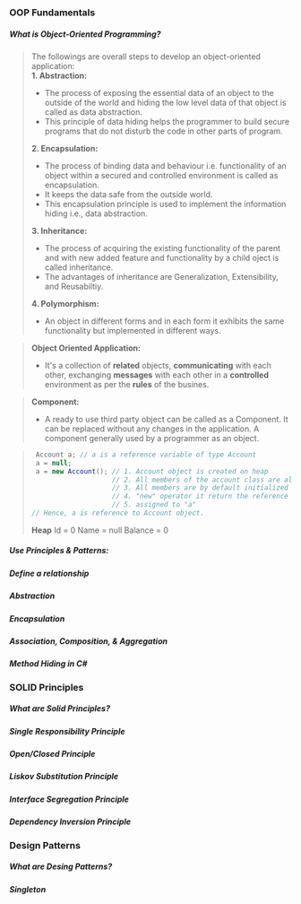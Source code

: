 ### OOP Fundamentals   
##### What is Object-Oriented Programming?  
> The followings are overall steps to develop an object-oriented application:   
> **1. Abstraction:** 
> - The process of exposing the essential data of an object to the outside of the world and hiding the low level data of that object is called as data abstraction. 
> - This principle of data hiding helps the programmer to build secure programs that do not disturb the code in other parts of program.
> 
> **2. Encapsulation:**  
> - The process of binding data and behaviour i.e. functionality of an object within a secured and controlled environment is called as encapsulation.
> - It keeps the data safe from the outside world.
> - This encapsulation principle is used to implement the information hiding i.e., data abstraction.
> 
> **3. Inheritance:** 
> - The process of acquiring the existing functionality of the parent and with new added feature and functionality by a child oject is called inheritance.
> - The advantages of inheritance are Generalization, Extensibility, and Reusabiltiy.
> 
> **4. Polymorphism:**
> - An object in different forms and in each form it exhibits the same functionality but implemented in different ways.


> **Object Oriented Application:**
> - It's a collection of **related** objects, **communicating** with each other, exchanging **messages** with each other in a **controlled** environment as per the **rules** of the busines.

> **Component:**
> - A ready to use third party object can be called as a Component. It can be replaced without any changes in the application. A component generally used by a programmer as an object.
> 

> ```c#
>  Account a; // a is a reference variable of type Account
>  a = null; 
>  a = new Account(); // 1. Account object is created on heap
>                     // 2. All members of the account class are allocated memory as one unit
>                     // 3. All members are by default initialized based on datatype
>                     // 4. "new" operator it return the reference to the account object
>                     // 5. assigned to "a" 
> // Hence, a is reference to Account object.                                                                                       
> ```
> **Heap** 
> Id = 0
> Name = null
> Balance = 0





##### Use Principles & Patterns:  
##### Define a relationship
##### Abstraction  
##### Encapsulation  
##### Association, Composition, & Aggregation   
   
##### Method Hiding in C#  

### SOLID Principles  
##### What are Solid Principles?   
##### Single Responsibility Principle   
##### Open/Closed Principle  
##### Liskov Substitution Principle  
##### Interface Segregation Principle  
##### Dependency Inversion Principle   

### Design Patterns  
##### What are Desing Patterns?   
##### Singleton   
